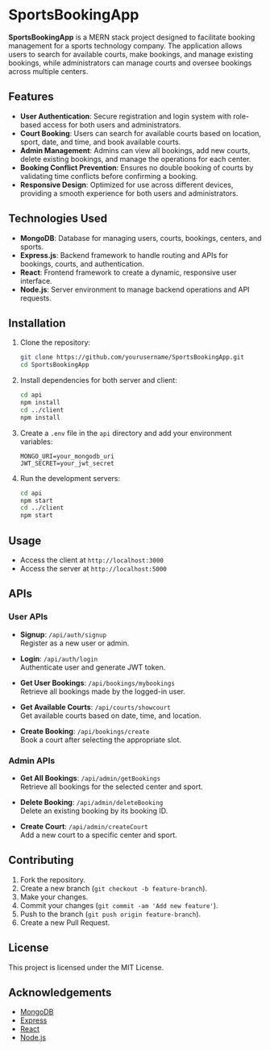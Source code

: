 
# SportsBookingApp

**SportsBookingApp** is a MERN stack project designed to facilitate booking management for a sports technology company. The application allows users to search for available courts, make bookings, and manage existing bookings, while administrators can manage courts and oversee bookings across multiple centers.

## Features

- **User Authentication**: Secure registration and login system with role-based access for both users and administrators.
- **Court Booking**: Users can search for available courts based on location, sport, date, and time, and book available courts.
- **Admin Management**: Admins can view all bookings, add new courts, delete existing bookings, and manage the operations for each center.
- **Booking Conflict Prevention**: Ensures no double booking of courts by validating time conflicts before confirming a booking.
- **Responsive Design**: Optimized for use across different devices, providing a smooth experience for both users and administrators.

## Technologies Used

- **MongoDB**: Database for managing users, courts, bookings, centers, and sports.
- **Express.js**: Backend framework to handle routing and APIs for bookings, courts, and authentication.
- **React**: Frontend framework to create a dynamic, responsive user interface.
- **Node.js**: Server environment to manage backend operations and API requests.

## Installation

1. Clone the repository:
    ```bash
    git clone https://github.com/yourusername/SportsBookingApp.git
    cd SportsBookingApp
    ```

2. Install dependencies for both server and client:
    ```bash
    cd api
    npm install
    cd ../client
    npm install
    ```

3. Create a `.env` file in the `api` directory and add your environment variables:
    ```env
    MONGO_URI=your_mongodb_uri
    JWT_SECRET=your_jwt_secret
    ```

4. Run the development servers:
    ```bash
    cd api
    npm start
    cd ../client
    npm start
    ```

## Usage

- Access the client at `http://localhost:3000`
- Access the server at `http://localhost:5000`

## APIs

### User APIs
- **Signup**: `/api/auth/signup`  
  Register as a new user or admin.
  
- **Login**: `/api/auth/login`  
  Authenticate user and generate JWT token.

- **Get User Bookings**: `/api/bookings/mybookings`  
  Retrieve all bookings made by the logged-in user.

- **Get Available Courts**: `/api/courts/showcourt`  
  Get available courts based on date, time, and location.

- **Create Booking**: `/api/bookings/create`  
  Book a court after selecting the appropriate slot.

### Admin APIs
- **Get All Bookings**: `/api/admin/getBookings`  
  Retrieve all bookings for the selected center and sport.

- **Delete Booking**: `/api/admin/deleteBooking`  
  Delete an existing booking by its booking ID.

- **Create Court**: `/api/admin/createCourt`  
  Add a new court to a specific center and sport.

## Contributing

1. Fork the repository.
2. Create a new branch (`git checkout -b feature-branch`).
3. Make your changes.
4. Commit your changes (`git commit -am 'Add new feature'`).
5. Push to the branch (`git push origin feature-branch`).
6. Create a new Pull Request.

## License

This project is licensed under the MIT License.

## Acknowledgements

- [MongoDB](https://www.mongodb.com/)
- [Express](https://expressjs.com/)
- [React](https://reactjs.org/)
- [Node.js](https://nodejs.org/)
